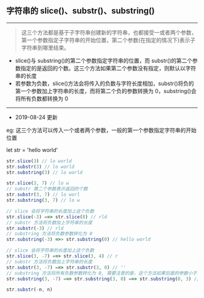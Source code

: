 ## 字符串的 slice()、substr()、substring()

---

> 这三个方法都是基于子字符串创建新的字符串，也都接受一或者两个参数，第一个参数指定子字符串的开始位置，第二个参数(在指定的情况下)表示子字符串到哪里结束。

- slice()与 substring()的第二个参数指定字符串的位置，而 substr()的第二个参数指定的是返回的个数。这三个方法如果第二个参数没有指定，则默认以字符串的长度
- 若参数为负数，slice()方法会将传入的负数与字符长度相加，substr()将负的第一个参数加上字符串的长度，而将第二个负的参数转换为 0，substring()会将所有负数都转换为 0

---

- 2019-08-24 更新

eg: 这三个方法可以传入一个或者两个参数，一般的第一个参数指定字符串的开始位置

let str = 'hello world'

<!-- 只传入一个参数 -->

```javascript
str.slice(3) // lo world
str.substr(3) // lo world
str.substring(3) // lo world
```

<!-- 传入两个参数 -->

```javascript
str.slice(3, 7) // lo w
// substr 第二个参数表示返回的个数
str.substr(3, 7) // lo worl
str.substring(3, 7) // lo w
```

<!-- 传入一个负数 -->

```javascript
// slice 会将字符串的长度加上这个负数
str.slice(-3) ==> str.slice(8) // rld
// substr 方法将负数加上字符串的长度
str.substr(-3) // rld
// substring 方法将负数参数转化为 0
str.substring(-3) =>> str.substring(0) // hello world
```

<!-- 第二个参数为负数 -->
```javascript
// slice 会将字符串的长度加上这个负数
str.slice(3, -7) ==> str.slice(3, 4) // r
// substr 方法将负数加上字符串的长度
str.substr(3, -7) ==> str.substr(3, 0) // ''
// substring 方法将所有负数参数转化为 0, 需要注意的是，这个方法如果后面的参数小于前面的参数会调换位置
str.substring(3, -7) ==> str.substring(3, 0) ==> str.substring(0, 3) // hel
```

<!-- 截取字符串的后面（右边）几位 -->
```javascript
str.substr(-n, n)
```